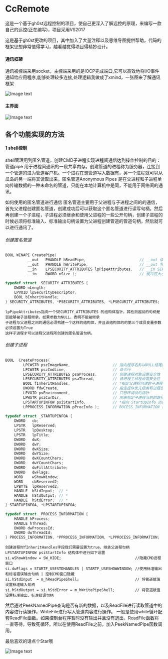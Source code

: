 # CcRemote
这是一个基于gh0st远程控制的项目，使自己更深入了解远控的原理，来编写一款自己的远控(正在编写)，项目采用VS2017

这是基于gh0st更改的项目，其中加入了大量注释以及思维导图提供帮助，代码的框架思想非常值得学习，越看越觉得项目得精妙设计。

#### 通讯框架

通讯被控端采用socket，主控端采用的是IOCP完成端口,它可以高效地将I/O事件通知给应用程序,能够处理较多连接,处理逻辑我做成了xmind，一张图来了解通讯框架

![Image text](https://github.com/Cc28256/CcRemote/blob/master/readme/gh0stAnalyze.png)

#### 主界面

![Image text](https://github.com/Cc28256/CcRemote/blob/master/readme/1594463810.jpg)

## 各个功能实现的方法

#### 1 shell控制
  shell管理用到匿名管道，创建CMD子进程实现进程间通信达到操作控制的目的：
   管道pipe 用于进程间通讯的一段共享内存。创建管道的进程称为服务器，连接到一个管道的进为管道客户机。一个进程在想管道写入数据有，另一个进程就可以从瓜岛的另一端将其读取出来。匿名管道Anonymous Pipes 是在父进程和子进程单向传输数据的一种未命名的管道，只能在本地计算机中是同，不能用于网络间的通讯。

如何使用的匿名管道进行通信
    匿名管道主要用于父进程与子进程之间的的通信，首先父进程创建匿名管道，创建成功后可以获取这个匿名管道进行读写句柄，然后再创建一个子进程，子进程必须继承和使用父进程的一些公开句柄，创建子进程的时候必须将标准输入、标准输出句柄设置为父进程创建管道的管道句柄，然后就可以进行通讯了。
    
###### 创建匿名管道

```c
BOOL WINAPI CreatePipe(
          __out   PHANDLE hReadPipe,                        // __out 读取句柄
          __out   PHANDLE hWritePipe,                       // __out 写入句柄
          __in    LPSECURITY_ATTRIBUTES lpPipeAttributes,   // __in SECURITY_ATTRIBUTES结构体指针 加测返回的句柄是否能够被子进程继承，为NULL不能继承 匿名管道必须有这个结构体
          __in    DWORD nSize );                            // 缓冲区大小，参数为0时使用默认大小
          
typedef struct _SECURITY_ATTRIBUTES {
    DWORD nLength;
    LPVOID lpSecurityDescriptor;
    BOOL bInheritHandle;
} SECURITY_ATTRIBUTES, *PSECURITY_ATTRIBUTES, *LPSECURITY_ATTRIBUTES;

```
    lpPipeAttributes指向一个SECURITY_ATTRIBUTES 的结构体指针，其检测返回的句柄是否能够被子进程继承，如果参数为NULL，表明不能被继承
    子进程与父进程之间的通信必须构建一个这样的结构体，并且该结构体的的第三个成员变量参数必须设置为True
    这样子进程才可以进程父进程所创建的匿名管道句柄。
    
###### 创建子进程

```c
BOOL  CreateProcess( 
        LPCWSTR pszImageName,                   // 指向程序名称以NULL结尾的字符串
        LPCWSTR pszCmdLine,                     // 命令行
        LPSECURITY_ATTRIBUTES psaProcess,       // 创建进程对象设置安全性
        LPSECURITY_ATTRIBUTES psaThread,        // 该进程主线程设置安全性
        BOOL fInheritHandles,                   // *指定父进程创建的子进程是否能够继承父进程对象句柄
        DWORD fdwCreate,                        // 指定控件优先级类和进程创建的附加标记
        LPVOID pvEnvironment,                   // 只想环境块的指针
        LPWSTR pszCurDir,                       // 用来指定子进程当前的路径
        LPSTARTUPINFOW psiStartInfo,            // *指向 StartUpInfo 的结构体的指针，用来指定新进程的主窗口如何显示
        LPPROCESS_INFORMATION pProcInfo );      // ROCESS_INFORMATION 结构体的指针，用来接收关于新进程的标识信息
        
typedef struct _STARTUPINFOA {
    DWORD   cb;
    LPSTR   lpReserved;
    LPSTR   lpDesktop;
    LPSTR   lpTitle;
    DWORD   dwX;
    DWORD   dwY;
    DWORD   dwXSize;
    DWORD   dwYSize;
    DWORD   dwXCountChars;
    DWORD   dwYCountChars;
    DWORD   dwFillAttribute;
    DWORD   dwFlags;
    WORD    wShowWindow;
    WORD    cbReserved2;
    LPBYTE  lpReserved2;
    HANDLE  hStdInput;  // *
    HANDLE  hStdOutput; // *
    HANDLE  hStdError;  // *
} STARTUPINFOA, *LPSTARTUPINFOA;

typedef struct _PROCESS_INFORMATION {
    HANDLE hProcess;
    HANDLE hThread;
    DWORD dwProcessId;
    DWORD dwThreadId;
} PROCESS_INFORMATION, *PPROCESS_INFORMATION, *LPPROCESS_INFORMATION;
```
    创建进程时fInheritHandles字段我们需要设置为true，继承父进程句柄
    LPSTARTUPINFOW psiStartInfo 结构体中进行如下设置
    si.wShowWindow = SW_HIDE;                                 //隐藏CMD进程窗口
    si.dwFlags = STARTF_USESTDHANDLES | STARTF_USESHOWWINDOW; //使用标准输出和标准错误输出句柄 | 控制CMD窗口隐藏
    si.hStdInput  = m_hReadPipeShell;                         // 将管道赋值 设置标准输入句柄
    si.hStdOutput = si.hStdError = m_hWritePipeShell;         // 将管道赋值 设置标准输出、标准错误句柄
    
然后通过PeekNamedPipe查询是否有新的数据，以及ReadFile进行读取管道中的内容进行读操作，WriteFile进行写入管道内容进行操作。
一般是使用while循环配套ReadFile函数。如果控制台程序暂时没有输出并且没有退出，ReadFile函数将一直等待，导致死循环。所以在使用ReadFile之前，加入PeekNamedPipe函数调用。


最后喜欢的话点个Star哦

![Image text](https://github.com/Cc28256/CcRemote/blob/master/readme/help.png)
